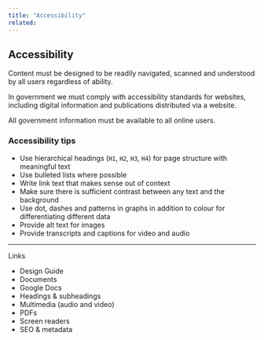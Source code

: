 ```yaml
---
title: "Accessibility"
related:
---
```


## Accessibility

Content must be designed to be readily navigated, scanned and understood by all users regardless of ability.

In government we must comply with accessibility standards for websites, including digital information and publications distributed via a website.

All government information must be available to all online users.

### Accessibility tips

- Use hierarchical headings (`H1`, `H2`, `H3`, `H4`) for page structure with meaningful text
- Use bulleted lists where possible
- Write link text that makes sense out of context
- Make sure there is sufficient contrast between any text and the background
- Use dot, dashes and patterns in graphs in addition to colour for differentiating different data
- Provide alt text for images
- Provide transcripts and captions for video and audio

---

Links

- Design Guide
- Documents
- Google Docs
- Headings & subheadings
- Multimedia (audio and video)
- PDFs
- Screen readers
- SEO & metadata
